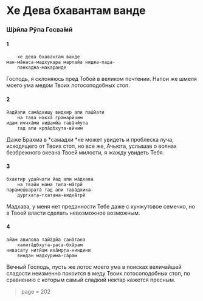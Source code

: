 # Хе Дева бхавантам ванде

### Ш́рӣла Рӯпа Госва̄мӣ

#### 1

        хе дева бхавантам̇ ванде
    ман-ма̄наса-мадхукара марпайа ниджа-пада-
        пан̇каджа-макаранде

Господь, я склоняюсь пред Тобой в великом почтении. Напои же шмеля моего ума медом Твоих лотосоподобных стоп.

#### 2

    йадйапи сама̄дхиш̣у видхир апи паш́йати
        на тава накха̄ грамарӣчим
    идам иччха̄ми ниш́амйа тава̄чйута
        тад апи кр̣па̄дбхута-вӣчим

Даже Брахма в *самадхи *не может увидеть и проблеска луча, исходящего от Твоих стоп, но все же, Ачьюта, услышав о волнах безбрежного океана Твоей милости, я жажду увидеть Тебя.

#### 3

    бхактир удан̃чати йад апи ма̄дхава
        на твайи мама тила-ма̄трӣ
    парамеш́варата̄ тад апи тава̄дхика-
        дургхат̣а-гхат̣ана-видха̄трӣ

Мадхава, у меня нет преданности Тебе даже с кунжутовое семечко, но в Твоей власти сделать невозможное возможным.

#### 4

    айам авилола тайа̄дйа сана̄тана
        калита̄дбхута-раса-бха̄рам
    нивасату нитйам иха̄мр̣та-ниндини
        виндан мадхурима-са̄рам

Вечный Господь, пусть же лотос моего ума в поисках величайшей сладости неизменно покоится в меду Твоих лотосоподобных стоп, по сравнению с которым самый сладкий нектар кажется пресным.


> page = 202